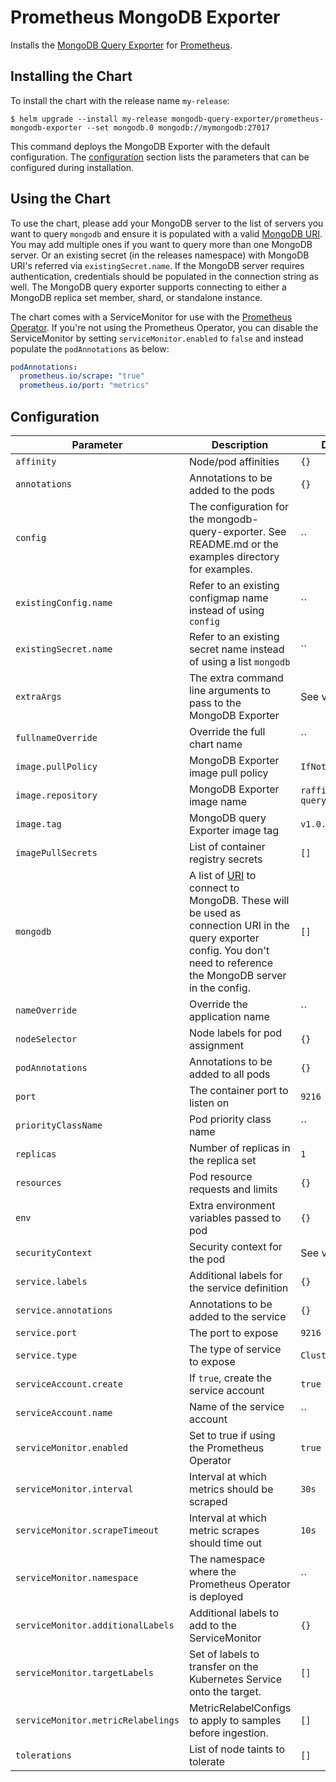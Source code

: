 # Prometheus MongoDB Exporter

Installs the [MongoDB Query Exporter](https://github.com/raffis/mongodb-query-exporter) for [Prometheus](https://prometheus.io/).

## Installing the Chart

To install the chart with the release name `my-release`:

```console
$ helm upgrade --install my-release mongodb-query-exporter/prometheus-mongodb-exporter --set mongodb.0 mongodb://mymongodb:27017
```

This command deploys the MongoDB Exporter with the default configuration. The [configuration](#configuration) section lists the parameters that can be configured during installation.

## Using the Chart

To use the chart, please add your MongoDB server to the list of servers you want to query `mongodb` and ensure it is populated with a valid [MongoDB URI](https://docs.mongodb.com/manual/reference/connection-string).
You may add multiple ones if you want to query more than one MongoDB server.
Or an existing secret (in the releases namespace) with MongoDB URI's referred via `existingSecret.name`.
If the MongoDB server requires authentication, credentials should be populated in the connection string as well. The MongoDB query exporter supports
connecting to either a MongoDB replica set member, shard, or standalone instance.

The chart comes with a ServiceMonitor for use with the [Prometheus Operator](https://github.com/helm/charts/tree/master/stable/prometheus-operator).
If you're not using the Prometheus Operator, you can disable the ServiceMonitor by setting `serviceMonitor.enabled` to `false` and instead
populate the `podAnnotations` as below:

```yaml
podAnnotations:
  prometheus.io/scrape: "true"
  prometheus.io/port: "metrics"
```

## Configuration

| Parameter | Description | Default |
|-----------|-------------|---------|
| `affinity` | Node/pod affinities | `{}` |
| `annotations` | Annotations to be added to the pods | `{}` |
| `config` | The configuration for the mongodb-query-exporter. See README.md or the examples directory for examples. | `` |
| `existingConfig.name` | Refer to an existing configmap name instead of using `config` | `` |
| `existingSecret.name` | Refer to an existing secret name instead of using a list `mongodb` | `` |
| `extraArgs` | The extra command line arguments to pass to the MongoDB Exporter  | See values.yaml |
| `fullnameOverride` | Override the full chart name | `` |
| `image.pullPolicy` | MongoDB Exporter image pull policy | `IfNotPresent` |
| `image.repository` | MongoDB Exporter image name | `raffis/mongodb-query-exporter` |
| `image.tag` | MongoDB query Exporter image tag | `v1.0.0-beta5` |
| `imagePullSecrets` | List of container registry secrets | `[]` |
| `mongodb` | A list of [URI](https://docs.mongodb.com/manual/reference/connection-string) to connect to MongoDB. These will be used as connection URI in the query exporter config. You don't need to reference the MongoDB server in the config. | `[]` |
| `nameOverride` | Override the application name  | `` |
| `nodeSelector` | Node labels for pod assignment | `{}` |
| `podAnnotations` | Annotations to be added to all pods | `{}` |
| `port` | The container port to listen on | `9216` |
| `priorityClassName` | Pod priority class name | `` |
| `replicas` | Number of replicas in the replica set | `1` |
| `resources` | Pod resource requests and limits | `{}` |
| `env` | Extra environment variables passed to pod | `{}` |
| `securityContext` | Security context for the pod | See values.yaml |
| `service.labels` | Additional labels for the service definition | `{}` |
| `service.annotations` | Annotations to be added to the service | `{}` |
| `service.port` | The port to expose | `9216` |
| `service.type` | The type of service to expose | `ClusterIP` |
| `serviceAccount.create` | If `true`, create the service account | `true` |
| `serviceAccount.name` | Name of the service account | `` |
| `serviceMonitor.enabled` | Set to true if using the Prometheus Operator | `true` |
| `serviceMonitor.interval` | Interval at which metrics should be scraped | `30s` |
| `serviceMonitor.scrapeTimeout` | Interval at which metric scrapes should time out | `10s` |
| `serviceMonitor.namespace` | The namespace where the Prometheus Operator is deployed | `` |
| `serviceMonitor.additionalLabels` | Additional labels to add to the ServiceMonitor | `{}` |
| `serviceMonitor.targetLabels` | Set of labels to transfer on the Kubernetes Service onto the target. | `[]`
| `serviceMonitor.metricRelabelings` | MetricRelabelConfigs to apply to samples before ingestion. | `[]` |
| `tolerations` | List of node taints to tolerate  | `[]` |
